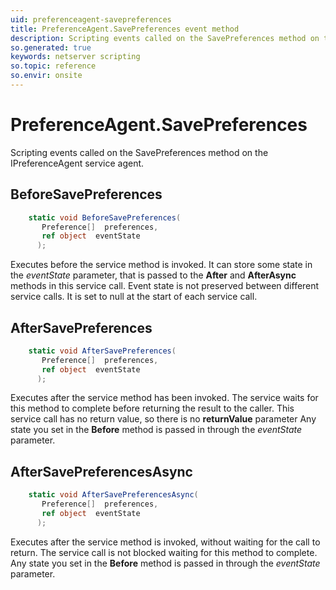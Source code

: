 ```yaml
---
uid: preferenceagent-savepreferences
title: PreferenceAgent.SavePreferences event method
description: Scripting events called on the SavePreferences method on the PreferenceAgent service agent.
so.generated: true
keywords: netserver scripting
so.topic: reference
so.envir: onsite
---
```

# PreferenceAgent.SavePreferences

Scripting events called on the <see cref='M:IPreferenceAgent.SavePreferences'>SavePreferences</see> method on the <see cref='IPreferenceAgent'>IPreferenceAgent</see>  service agent.

## BeforeSavePreferences
```cs
    static void BeforeSavePreferences(
       Preference[]  preferences,
       ref object  eventState
      );
```
Executes before the service method is invoked.
It can store some state in the *eventState* parameter, that is passed to the **After** and **AfterAsync** methods in this service call.
Event state is not preserved between different service calls. It is set to null at the start of each service call.
## AfterSavePreferences
```cs
    static void AfterSavePreferences(
       Preference[]  preferences,
       ref object  eventState
      );
```
Executes after the service method has been invoked. The service waits for this method to complete before returning the result to the caller.
This service call has no return value, so there is no **returnValue** parameter
Any state you set in the **Before** method is passed in through the *eventState* parameter.
## AfterSavePreferencesAsync
```cs
    static void AfterSavePreferencesAsync(
       Preference[]  preferences,
       ref object  eventState
      );
```
Executes after the service method is invoked, without waiting for the call to return.
The service call is not blocked waiting for this method to complete.
Any state you set in the **Before** method is passed in through the *eventState* parameter.

